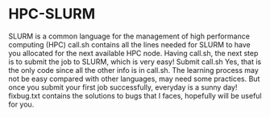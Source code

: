 # HPC-SLURM
SLURM is a common language for the management of high performance computing (HPC)
call.sh contains all the lines needed for SLURM to have you allocated for the next available HPC node.
Having call.sh, the next step is to submit the job to SLURM, which is very easy!
Submit call.sh
Yes, that is the only code since all the other info is in call.sh.
The learning process may not be easy compared with other languages, may need some practices.
But once you submit your first job successfully, everyday is a sunny day!
fixbug.txt contains the solutions to bugs that I faces, hopefully will be useful for you.
